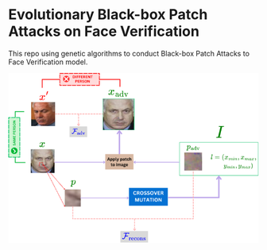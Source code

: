 # Evolutionary Black-box Patch Attacks on Face Verification
This repo using genetic algorithms to conduct Black-box Patch Attacks to Face Verification model.

![Pipeline](img/pipeline.png)